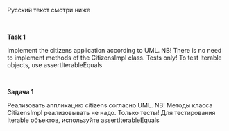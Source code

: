 Русский текст смотри ниже

<br/>

**Task 1**

Implement the citizens application according to UML. NB! There is no need to implement methods of the CitizensImpl class. Tests only! To test Iterable objects, use assertIterableEquals

<br/>

**Задача 1**

Реализовать аппликацию citizens согласно UML. NB! Методы класса CitizensImpl реализовывать не надо. Только тесты! Для тестирования Iterable объектов, используйте assertIterableEquals